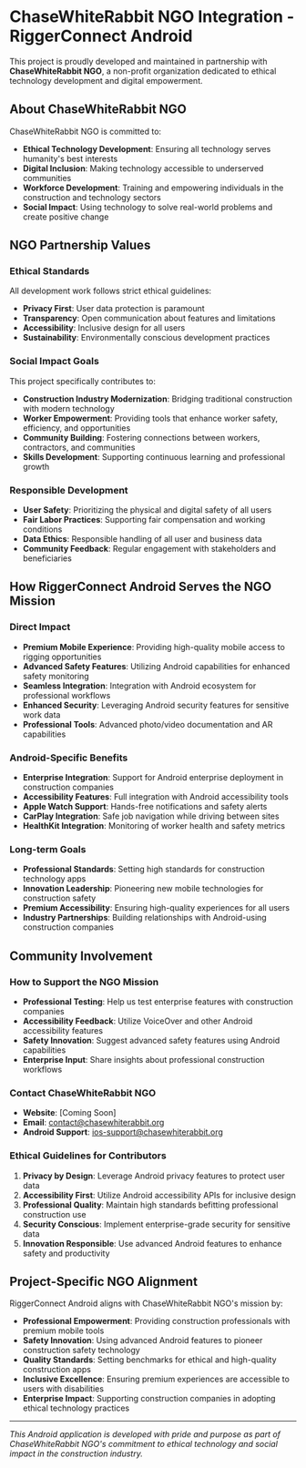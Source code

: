 # ChaseWhiteRabbit NGO Integration - RiggerConnect Android

This project is proudly developed and maintained in partnership with **ChaseWhiteRabbit NGO**, a non-profit organization dedicated to ethical technology development and digital empowerment.

## About ChaseWhiteRabbit NGO

ChaseWhiteRabbit NGO is committed to:
- **Ethical Technology Development**: Ensuring all technology serves humanity's best interests
- **Digital Inclusion**: Making technology accessible to underserved communities
- **Workforce Development**: Training and empowering individuals in the construction and technology sectors
- **Social Impact**: Using technology to solve real-world problems and create positive change

## NGO Partnership Values

### Ethical Standards
All development work follows strict ethical guidelines:
- **Privacy First**: User data protection is paramount
- **Transparency**: Open communication about features and limitations
- **Accessibility**: Inclusive design for all users
- **Sustainability**: Environmentally conscious development practices

### Social Impact Goals
This project specifically contributes to:
- **Construction Industry Modernization**: Bridging traditional construction with modern technology
- **Worker Empowerment**: Providing tools that enhance worker safety, efficiency, and opportunities
- **Community Building**: Fostering connections between workers, contractors, and communities
- **Skills Development**: Supporting continuous learning and professional growth

### Responsible Development
- **User Safety**: Prioritizing the physical and digital safety of all users
- **Fair Labor Practices**: Supporting fair compensation and working conditions
- **Data Ethics**: Responsible handling of all user and business data
- **Community Feedback**: Regular engagement with stakeholders and beneficiaries

## How RiggerConnect Android Serves the NGO Mission

### Direct Impact
- **Premium Mobile Experience**: Providing high-quality mobile access to rigging opportunities
- **Advanced Safety Features**: Utilizing Android capabilities for enhanced safety monitoring
- **Seamless Integration**: Integration with Android ecosystem for professional workflows
- **Enhanced Security**: Leveraging Android security features for sensitive work data
- **Professional Tools**: Advanced photo/video documentation and AR capabilities

### Android-Specific Benefits
- **Enterprise Integration**: Support for Android enterprise deployment in construction companies
- **Accessibility Features**: Full integration with Android accessibility tools
- **Apple Watch Support**: Hands-free notifications and safety alerts
- **CarPlay Integration**: Safe job navigation while driving between sites
- **HealthKit Integration**: Monitoring of worker health and safety metrics

### Long-term Goals
- **Professional Standards**: Setting high standards for construction technology apps
- **Innovation Leadership**: Pioneering new mobile technologies for construction safety
- **Premium Accessibility**: Ensuring high-quality experiences for all users
- **Industry Partnerships**: Building relationships with Android-using construction companies

## Community Involvement

### How to Support the NGO Mission
- **Professional Testing**: Help us test enterprise features with construction companies
- **Accessibility Feedback**: Utilize VoiceOver and other Android accessibility features
- **Safety Innovation**: Suggest advanced safety features using Android capabilities
- **Enterprise Input**: Share insights about professional construction workflows

### Contact ChaseWhiteRabbit NGO
- **Website**: [Coming Soon]
- **Email**: contact@chasewhiterabbit.org
- **Android Support**: ios-support@chasewhiterabbit.org

### Ethical Guidelines for Contributors
1. **Privacy by Design**: Leverage Android privacy features to protect user data
2. **Accessibility First**: Utilize Android accessibility APIs for inclusive design
3. **Professional Quality**: Maintain high standards befitting professional construction use
4. **Security Conscious**: Implement enterprise-grade security for sensitive data
5. **Innovation Responsible**: Use advanced Android features to enhance safety and productivity

## Project-Specific NGO Alignment

RiggerConnect Android aligns with ChaseWhiteRabbit NGO's mission by:
- **Professional Empowerment**: Providing construction professionals with premium mobile tools
- **Safety Innovation**: Using advanced Android features to pioneer construction safety technology
- **Quality Standards**: Setting benchmarks for ethical and high-quality construction apps
- **Inclusive Excellence**: Ensuring premium experiences are accessible to users with disabilities
- **Enterprise Impact**: Supporting construction companies in adopting ethical technology practices

---

*This Android application is developed with pride and purpose as part of ChaseWhiteRabbit NGO's commitment to ethical technology and social impact in the construction industry.*
